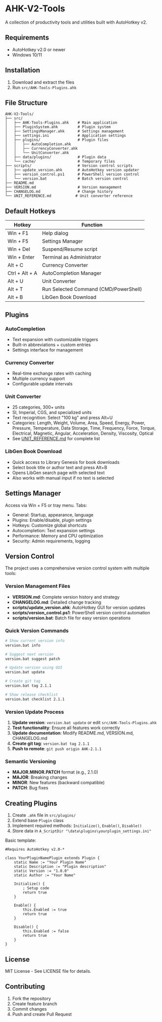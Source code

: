 # AHK-V2-Tools

A collection of productivity tools and utilities built with AutoHotkey v2.

## Requirements

- AutoHotkey v2.0 or newer
- Windows 10/11

## Installation

1. Download and extract the files
2. Run `src/AHK-Tools-Plugins.ahk`


## File Structure

```
AHK-V2-Tools/
├── src/
│   ├── AHK-Tools-Plugins.ahk    # Main application
│   ├── PluginSystem.ahk         # Plugin system
│   ├── SettingsManager.ahk      # Settings management
│   ├── settings.ini             # Application settings
│   ├── plugins/                 # Plugin files
│   │   ├── AutoCompletion.ahk
│   │   ├── CurrencyConverter.ahk
│   │   └── UnitConverter.ahk
│   ├── data/plugins/            # Plugin data
│   └── cache/                   # Temporary files
├── scripts/                     # Version control scripts
│   ├── update_version.ahk       # AutoHotkey version updater
│   ├── version_control.ps1      # PowerShell version control
│   └── version.bat              # Batch version control
├── README.md
├── VERSION.md                   # Version management
├── CHANGELOG.md                 # Change history
└── UNIT_REFERENCE.md           # Unit converter reference
```

## Default Hotkeys

| Hotkey | Function |
|--------|----------|
| Win + F1 | Help dialog |
| Win + F5 | Settings Manager |
| Win + Del | Suspend/Resume script |
| Win + Enter | Terminal as Administrator |
| Alt + C | Currency Converter |
| Ctrl + Alt + A | AutoCompletion Manager |
| Alt + U | Unit Converter |
| Alt + T | Run Selected Command (CMD/PowerShell) |
| Alt + B | LibGen Book Download |

## Plugins

### AutoCompletion
- Text expansion with customizable triggers
- Built-in abbreviations + custom entries
- Settings interface for management

### Currency Converter
- Real-time exchange rates with caching
- Multiple currency support
- Configurable update intervals

### Unit Converter
- 25 categories, 300+ units
- SI, Imperial, CGS, and specialized units
- Text recognition: Select "100 kg" and press Alt+U
- Categories: Length, Weight, Volume, Area, Speed, Energy, Power, Pressure, Temperature, Data Storage, Time, Frequency, Force, Torque, Electrical, Magnetic, Angular, Acceleration, Density, Viscosity, Optical
- See [UNIT_REFERENCE.md](UNIT_REFERENCE.md) for complete list

### LibGen Book Download
- Quick access to Library Genesis for book downloads
- Select book title or author text and press Alt+B
- Opens LibGen search page with selected text
- Also works with manual input if no text is selected

## Settings Manager

Access via Win + F5 or tray menu. Tabs:
- General: Startup, appearance, language
- Plugins: Enable/disable, plugin settings
- Hotkeys: Customize global shortcuts
- Autocompletion: Text expansion settings
- Performance: Memory and CPU optimization
- Security: Admin requirements, logging

## Version Control

The project uses a comprehensive version control system with multiple tools:

### Version Management Files
- **VERSION.md**: Complete version history and strategy
- **CHANGELOG.md**: Detailed change tracking
- **scripts/update_version.ahk**: AutoHotkey GUI for version updates
- **scripts/version_control.ps1**: PowerShell version control automation
- **scripts/version.bat**: Batch file for easy version operations

### Quick Version Commands
```bash
# Show current version info
version.bat info

# Suggest next version
version.bat suggest patch

# Update version using GUI
version.bat update

# Create git tag
version.bat tag 2.1.1

# Show release checklist
version.bat checklist 2.1.1
```

### Version Update Process
1. **Update version**: `version.bat update` or edit `src/AHK-Tools-Plugins.ahk`
2. **Test functionality**: Ensure all features work correctly
3. **Update documentation**: Modify README.md, VERSION.md, CHANGELOG.md
4. **Create git tag**: `version.bat tag 2.1.1`
5. **Push to remote**: `git push origin AHK-2.1.1`

### Semantic Versioning
- **MAJOR.MINOR.PATCH** format (e.g., 2.1.0)
- **MAJOR**: Breaking changes
- **MINOR**: New features (backward compatible)
- **PATCH**: Bug fixes

## Creating Plugins

1. Create `.ahk` file in `src/plugins/`
2. Extend base `Plugin` class
3. Implement required methods: `Initialize()`, `Enable()`, `Disable()`
4. Store data in `A_ScriptDir "\data\plugins\yourplugin_settings.ini"`

Basic template:

```autohotkey
#Requires AutoHotkey v2.0-*

class YourPluginNamePlugin extends Plugin {
    static Name := "Your Plugin Name"
    static Description := "Plugin description"
    static Version := "1.0.0"
    static Author := "Your Name"
    
    Initialize() {
        ; Setup code
        return true
    }
    
    Enable() {
        this.Enabled := true
        return true
    }
    
    Disable() {
        this.Enabled := false
        return true
    }
}
```

## License

MIT License - See LICENSE file for details.

## Contributing

1. Fork the repository
2. Create feature branch
3. Commit changes
4. Push and create Pull Request